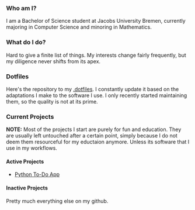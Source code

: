 ### Who am I?
I am a Bachelor of Science student at Jacobs University Bremen, currently majoring in Computer Science and minoring in Mathematics.

### What do I do?
Hard to give a finite list of things. My interests change fairly frequently, but my diligence never shifts from its apex.

### Dotfiles
Here's the repository to my [.dotfiles](https://github.com/Renzum/.dotfiles). I constantly update it based on the adaptations I make to the software I use.
I only recently started maintaining them, so the quality is not at its prime.

### Current Projects
__NOTE:__ Most of the projects I start are purely for fun and education. They are usually left untouched after a certain point, simply because I do not deem them resourceful for my eductaion anymore. Unless its software that I use in my workflows.
#### Active Projects
* [Python To-Do App](https://github.com/Renzum/To-Do)
#### Inactive Projects
Pretty much everything else on my github.
